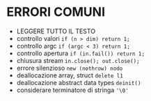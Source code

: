 # ERRORI COMUNI
- LEGGERE TUTTO IL TESTO
- controllo valori `if (n > dim) return 1;`
- controllo argc `if (argc < 3) return 1;`
- controllo apertura `if (in.fail()) return 1;`
- chiusura stream `in.close(); out.close();`
- errore silenzioso `new (nothrow) nodo`
- deallocazione array, struct `delete l1`
- deallocazione abstract data types `deinit()`
- considerare terminatore di stringa `'\0'`
